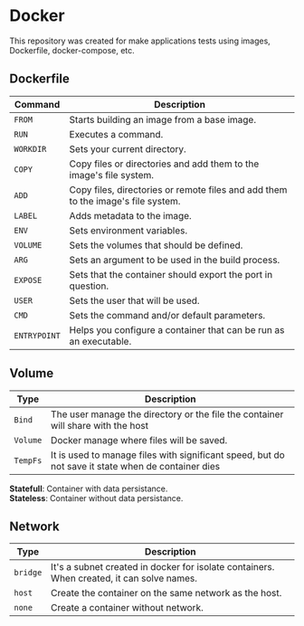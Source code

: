 # Docker

This repository was created for make applications tests using images, Dockerfile, docker-compose, etc.

## Dockerfile

| **Command** | **Description** |
|-----------|-------------|
| `FROM` | Starts building an image from a base image. |
| `RUN` | Executes a command. |
| `WORKDIR` | Sets your current directory. |
| `COPY` | Copy files or directories and add them to the image's file system. |
| `ADD` | Copy files, directories or remote files and add them to the image's file system. |
| `LABEL` | Adds metadata to the image. |
| `ENV` | Sets environment variables. |
| `VOLUME` | Sets the volumes that should be defined. |
| `ARG` | Sets an argument to be used in the build process. |
| `EXPOSE` | Sets that the container should export the port in question. |
| `USER` | Sets the user that will be used. |
| `CMD` | Sets the command and/or default parameters. |
| `ENTRYPOINT` | Helps you configure a container that can be run as an executable. |

## Volume

| **Type** | **Description** |
|----------|----------|
| `Bind` | The user manage the directory or the file the container will share with the host |
| `Volume` | Docker manage where files will be saved. |
| `TempFs` | It is used to manage files with significant speed, but do not save it state when de container dies |

**Statefull**: Container with data persistance.<br>
**Stateless**: Container without data persistance.

## Network

| **Type** | **Description** |
|----------|----------|
| `bridge` | It's a subnet created in docker for isolate containers. When created, it can solve names. |
| `host` | Create the container on the same network as the host. |
| `none` | Create a container without network. |